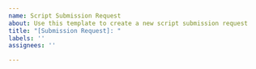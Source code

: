 ```yaml
---
name: Script Submission Request
about: Use this template to create a new script submission request
title: "[Submission Request]: "
labels: ''
assignees: ''

---
```



